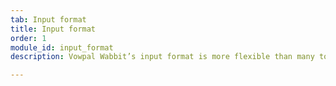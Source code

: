 ```yaml
---
tab: Input format
title: Input format
order: 1
module_id: input_format
description: Vowpal Wabbit’s input format is more flexible than many toolkits. This flexibility allows examples with features consisting of free form text and multiple feature sources to be explicitly represented within an example and used later.

---
```

